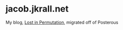 jacob.jkrall.net
==================

My blog, [Lost in Permutation](http://jacob.jkrall.net), migrated off of Posterous

